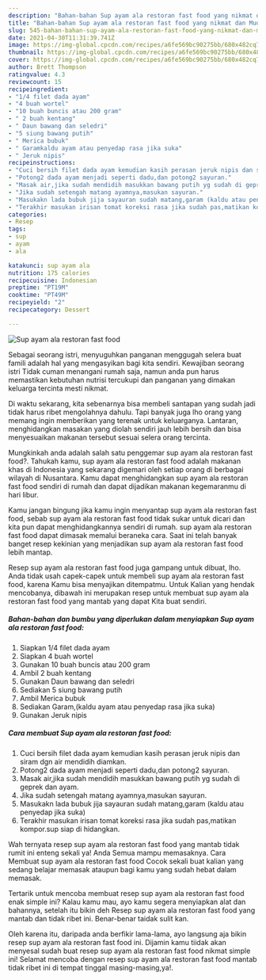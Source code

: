 ```yaml
---
description: "Bahan-bahan Sup ayam ala restoran fast food yang nikmat dan Mudah Dibuat"
title: "Bahan-bahan Sup ayam ala restoran fast food yang nikmat dan Mudah Dibuat"
slug: 545-bahan-bahan-sup-ayam-ala-restoran-fast-food-yang-nikmat-dan-mudah-dibuat
date: 2021-04-30T11:31:39.741Z
image: https://img-global.cpcdn.com/recipes/a6fe569bc90275bb/680x482cq70/sup-ayam-ala-restoran-fast-food-foto-resep-utama.jpg
thumbnail: https://img-global.cpcdn.com/recipes/a6fe569bc90275bb/680x482cq70/sup-ayam-ala-restoran-fast-food-foto-resep-utama.jpg
cover: https://img-global.cpcdn.com/recipes/a6fe569bc90275bb/680x482cq70/sup-ayam-ala-restoran-fast-food-foto-resep-utama.jpg
author: Brett Thompson
ratingvalue: 4.3
reviewcount: 15
recipeingredient:
- "1/4 filet dada ayam"
- "4 buah wortel"
- "10 buah buncis atau 200 gram"
- " 2 buah kentang"
- " Daun bawang dan seledri"
- "5 siung bawang putih"
- " Merica bubuk"
- " Garamkaldu ayam atau penyedap rasa jika suka"
- " Jeruk nipis"
recipeinstructions:
- "Cuci bersih filet dada ayam kemudian kasih perasan jeruk nipis dan siram dgn air mendidih diamkan."
- "Potong2 dada ayam menjadi seperti dadu,dan potong2 sayuran."
- "Masak air,jika sudah mendidih masukkan bawang putih yg sudah di geprek dan ayam."
- "Jika sudah setengah matang ayamnya,masukan sayuran."
- "Masukakn lada bubuk jija sayauran sudah matang,garam (kaldu atau penyedap jika suka)"
- "Terakhir masukan irisan tomat koreksi rasa jika sudah pas,matikan kompor.sup siap di hidangkan."
categories:
- Resep
tags:
- sup
- ayam
- ala

katakunci: sup ayam ala 
nutrition: 175 calories
recipecuisine: Indonesian
preptime: "PT19M"
cooktime: "PT49M"
recipeyield: "2"
recipecategory: Dessert

---
```



![Sup ayam ala restoran fast food](https://img-global.cpcdn.com/recipes/a6fe569bc90275bb/680x482cq70/sup-ayam-ala-restoran-fast-food-foto-resep-utama.jpg)

Sebagai seorang istri, menyuguhkan panganan menggugah selera buat famili adalah hal yang mengasyikan bagi kita sendiri. Kewajiban seorang istri Tidak cuman menangani rumah saja, namun anda pun harus memastikan kebutuhan nutrisi tercukupi dan panganan yang dimakan keluarga tercinta mesti nikmat.

Di waktu  sekarang, kita sebenarnya bisa membeli santapan yang sudah jadi tidak harus ribet mengolahnya dahulu. Tapi banyak juga lho orang yang memang ingin memberikan yang terenak untuk keluarganya. Lantaran, menghidangkan masakan yang diolah sendiri jauh lebih bersih dan bisa menyesuaikan makanan tersebut sesuai selera orang tercinta. 



Mungkinkah anda adalah salah satu penggemar sup ayam ala restoran fast food?. Tahukah kamu, sup ayam ala restoran fast food adalah makanan khas di Indonesia yang sekarang digemari oleh setiap orang di berbagai wilayah di Nusantara. Kamu dapat menghidangkan sup ayam ala restoran fast food sendiri di rumah dan dapat dijadikan makanan kegemaranmu di hari libur.

Kamu jangan bingung jika kamu ingin menyantap sup ayam ala restoran fast food, sebab sup ayam ala restoran fast food tidak sukar untuk dicari dan kita pun dapat menghidangkannya sendiri di rumah. sup ayam ala restoran fast food dapat dimasak memalui beraneka cara. Saat ini telah banyak banget resep kekinian yang menjadikan sup ayam ala restoran fast food lebih mantap.

Resep sup ayam ala restoran fast food juga gampang untuk dibuat, lho. Anda tidak usah capek-capek untuk membeli sup ayam ala restoran fast food, karena Kamu bisa menyajikan ditempatmu. Untuk Kalian yang hendak mencobanya, dibawah ini merupakan resep untuk membuat sup ayam ala restoran fast food yang mantab yang dapat Kita buat sendiri.

<!--inarticleads1-->

##### Bahan-bahan dan bumbu yang diperlukan dalam menyiapkan Sup ayam ala restoran fast food:

1. Siapkan 1/4 filet dada ayam
1. Siapkan 4 buah wortel
1. Gunakan 10 buah buncis atau 200 gram
1. Ambil  2 buah kentang
1. Gunakan  Daun bawang dan seledri
1. Sediakan 5 siung bawang putih
1. Ambil  Merica bubuk
1. Sediakan  Garam,(kaldu ayam atau penyedap rasa jika suka)
1. Gunakan  Jeruk nipis




<!--inarticleads2-->

##### Cara membuat Sup ayam ala restoran fast food:

1. Cuci bersih filet dada ayam kemudian kasih perasan jeruk nipis dan siram dgn air mendidih diamkan.
1. Potong2 dada ayam menjadi seperti dadu,dan potong2 sayuran.
1. Masak air,jika sudah mendidih masukkan bawang putih yg sudah di geprek dan ayam.
1. Jika sudah setengah matang ayamnya,masukan sayuran.
1. Masukakn lada bubuk jija sayauran sudah matang,garam (kaldu atau penyedap jika suka)
1. Terakhir masukan irisan tomat koreksi rasa jika sudah pas,matikan kompor.sup siap di hidangkan.




Wah ternyata resep sup ayam ala restoran fast food yang mantab tidak rumit ini enteng sekali ya! Anda Semua mampu memasaknya. Cara Membuat sup ayam ala restoran fast food Cocok sekali buat kalian yang sedang belajar memasak ataupun bagi kamu yang sudah hebat dalam memasak.

Tertarik untuk mencoba membuat resep sup ayam ala restoran fast food enak simple ini? Kalau kamu mau, ayo kamu segera menyiapkan alat dan bahannya, setelah itu bikin deh Resep sup ayam ala restoran fast food yang mantab dan tidak ribet ini. Benar-benar taidak sulit kan. 

Oleh karena itu, daripada anda berfikir lama-lama, ayo langsung aja bikin resep sup ayam ala restoran fast food ini. Dijamin kamu tiidak akan menyesal sudah buat resep sup ayam ala restoran fast food nikmat simple ini! Selamat mencoba dengan resep sup ayam ala restoran fast food mantab tidak ribet ini di tempat tinggal masing-masing,ya!.

